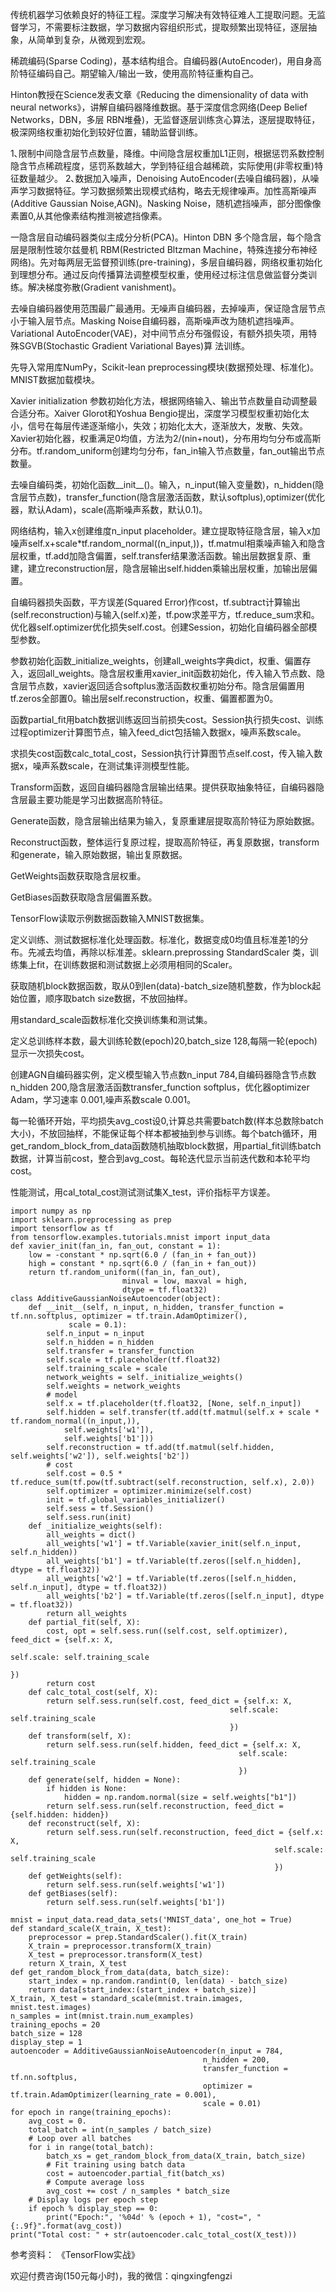 传统机器学习依赖良好的特征工程。深度学习解决有效特征难人工提取问题。无监督学习，不需要标注数据，学习数据内容组织形式，提取频繁出现特征，逐层抽象，从简单到复杂，从微观到宏观。

稀疏编码(Sparse Coding)，基本结构组合。自编码器(AutoEncoder)，用自身高阶特征编码自己。期望输入/输出一致，使用高阶特征重构自己。

Hinton教授在Science发表文章《Reducing the dimensionality of data with neural networks》，讲解自编码器降维数据。基于深度信念网络(Deep Belief Networks，DBN，多层 RBN堆叠)，无监督逐层训练贪心算法，逐层提取特征，极深网络权重初始化到较好位置，辅助监督训练。

1､限制中间隐含层节点数量，降维。中间隐含层权重加L1正则，根据惩罚系数控制隐含节点稀疏程度，惩罚系数越大，学到特征组合越稀疏，实际使用(非零权重)特征数量越少。
2､数据加入噪声，Denoising AutoEncoder(去噪自编码器)，从噪声学习数据特征。学习数据频繁出现模式结构，略去无规律噪声。加性高斯噪声(Additive Gaussian Noise,AGN)。Nasking Noise，随机遮挡噪声，部分图像像素置0,从其他像素结构推测被遮挡像素。

一隐含层自动编码器类似主成分分析(PCA)。Hinton DBN 多个隐含层，每个隐含层是限制性玻尔兹曼机 RBM(Restricted Bltzman Machine，特殊连接分布神经网络)。先对每两层无监督预训练(pre-training)，多层自编码器，网络权重初始化到理想分布。通过反向传播算法调整模型权重，使用经过标注信息做监督分类训练。解决梯度弥散(Gradient vanishment)。

去噪自编码器使用范围最广最通用。无噪声自编码器，去掉噪声，保证隐含层节点小于输入层节点。Masking Noise自编码器，高斯噪声改为随机遮挡噪声。Variational AutoEncoder(VAE)，对中间节点分布强假设，有额外损失项，用特殊SGVB(Stochastic Gradient Variational Bayes)算
法训练。

先导入常用库NumPy，Scikit-lean preprocessing模块(数据预处理、标准化)。MNIST数据加载模块。

Xavier initialization 参数初始化方法，根据网络输入、输出节点数量自动调整最合适分布。Xaiver Glorot和Yoshua Bengio提出，深度学习模型权重初始化太小，信号在每层传递逐渐缩小，失效；初始化太大，逐渐放大，发散、失效。Xavier初始化器，权重满足0均值，方法为2/(nin+nout)，分布用均匀分布或高斯分布。tf.random_uniform创建均匀分布，fan_in输入节点数量，fan_out输出节点数量。

去噪自编码类，初始化函数__init__()。输入，n_input(输入变量数)，n_hidden(隐含层节点数)，transfer_function(隐含层激活函数，默认softplus),optimizer(优化器，默认Adam)，scale(高斯噪声系数，默认0.1)。

网络结构，输入x创建维度n_input placeholder。建立提取特征隐含层，输入x加噪声self.x+scale*tf.random_normal((n_input,))，tf.matmul相乘噪声输入和隐含层权重，tf.add加隐含偏置，self.transfer结果激活函数。输出层数据复原、重建，建立reconstruction层，隐含层输出self.hidden乘输出层权重，加输出层偏置。

自编码器损失函数，平方误差(Squared Error)作cost，tf.subtract计算输出(self.reconstruction)与输入(self.x)差，tf.pow求差平方，tf.reduce_sum求和。优化器self.optimizer优化损失self.cost。创建Session，初始化自编码器全部模型参数。

参数初始化函数_initialize_weights，创建all_weights字典dict，权重、偏置存入，返回all_weights。隐含层权重用xavier_init函数初始化，传入输入节点数、隐含层节点数，xavier返回适合softplus激活函数权重初始分布。隐含层偏置用tf.zeros全部置0。输出层self.reconstruction，权重、偏置都置为0。

函数partial_fit用batch数据训练返回当前损失cost。Session执行损失cost、训练过程optimizer计算图节点，输入feed_dict包括输入数据x，噪声系数scale。

求损失cost函数calc_total_cost，Session执行计算图节点self.cost，传入输入数据x，噪声系数scale，在测试集评测模型性能。

Transform函数，返回自编码器隐含层输出结果。提供获取抽象特征，自编码器隐含层最主要功能是学习出数据高阶特征。

Generate函数，隐含层输出结果为输入，复原重建层提取高阶特征为原始数据。

Reconstruct函数，整体运行复原过程，提取高阶特征，再复原数据，transform和generate，输入原始数据，输出复原数据。

GetWeights函数获取隐含层权重。

GetBiases函数获取隐含层偏置系数。

TensorFlow读取示例数据函数输入MNIST数据集。

定义训练、测试数据标准化处理函数。标准化，数据变成0均值且标准差1的分布。先减去均值，再除以标准差。sklearn.preprossing StandardScaler 类，训练集上fit，在训练数据和测试数据上必须用相同的Scaler。

获取随机block数据函数，取从0到len(data)-batch_size随机整数，作为block起始位置，顺序取batch size数据，不放回抽样。

用standard_scale函数标准化交换训练集和测试集。

定义总训练样本数，最大训练轮数(epoch)20,batch_size 128,每隔一轮(epoch)显示一次损失cost。

创建AGN自编码器实例，定义模型输入节点数n_input 784,自编码器隐含节点数n_hidden 200,隐含层激活函数transfer_function softplus，优化器optimizer Adam，学习速率 0.001,噪声系数scale 0.001。

每一轮循环开始，平均损失avg_cost设0,计算总共需要batch数(样本总数除batch大小)，不放回抽样，不能保证每个样本都被抽到参与训练。每个batch循环，用get_random_block_from_data函数随机抽取block数据，用partial_fit训练batch数据，计算当前cost，整合到avg_cost。每轮迭代显示当前迭代数和本轮平均cost。

性能测试，用cal_total_cost测试测试集X_test，评价指标平方误差。

    import numpy as np
    import sklearn.preprocessing as prep
    import tensorflow as tf
    from tensorflow.examples.tutorials.mnist import input_data
    def xavier_init(fan_in, fan_out, constant = 1):
        low = -constant * np.sqrt(6.0 / (fan_in + fan_out))
        high = constant * np.sqrt(6.0 / (fan_in + fan_out))
        return tf.random_uniform((fan_in, fan_out),
                             minval = low, maxval = high,
                             dtype = tf.float32)
    class AdditiveGaussianNoiseAutoencoder(object):
        def __init__(self, n_input, n_hidden, transfer_function = tf.nn.softplus, optimizer = tf.train.AdamOptimizer(),
                 scale = 0.1):
            self.n_input = n_input
            self.n_hidden = n_hidden
            self.transfer = transfer_function
            self.scale = tf.placeholder(tf.float32)
            self.training_scale = scale
            network_weights = self._initialize_weights()
            self.weights = network_weights
            # model
            self.x = tf.placeholder(tf.float32, [None, self.n_input])
            self.hidden = self.transfer(tf.add(tf.matmul(self.x + scale * tf.random_normal((n_input,)),
                self.weights['w1']),
                self.weights['b1']))
            self.reconstruction = tf.add(tf.matmul(self.hidden, self.weights['w2']), self.weights['b2'])
            # cost
            self.cost = 0.5 * tf.reduce_sum(tf.pow(tf.subtract(self.reconstruction, self.x), 2.0))
            self.optimizer = optimizer.minimize(self.cost)
            init = tf.global_variables_initializer()
            self.sess = tf.Session()
            self.sess.run(init)
        def _initialize_weights(self):
            all_weights = dict()
            all_weights['w1'] = tf.Variable(xavier_init(self.n_input, self.n_hidden))
            all_weights['b1'] = tf.Variable(tf.zeros([self.n_hidden], dtype = tf.float32))
            all_weights['w2'] = tf.Variable(tf.zeros([self.n_hidden, self.n_input], dtype = tf.float32))
            all_weights['b2'] = tf.Variable(tf.zeros([self.n_input], dtype = tf.float32))
            return all_weights
        def partial_fit(self, X):
            cost, opt = self.sess.run((self.cost, self.optimizer), feed_dict = {self.x: X,
                                                                            self.scale: self.training_scale
                                                                            })
            return cost
        def calc_total_cost(self, X):
            return self.sess.run(self.cost, feed_dict = {self.x: X,
                                                     self.scale: self.training_scale
                                                     })
        def transform(self, X):
            return self.sess.run(self.hidden, feed_dict = {self.x: X,
                                                       self.scale: self.training_scale
                                                       })
        def generate(self, hidden = None):
            if hidden is None:
                hidden = np.random.normal(size = self.weights["b1"])
            return self.sess.run(self.reconstruction, feed_dict = {self.hidden: hidden})
        def reconstruct(self, X):
            return self.sess.run(self.reconstruction, feed_dict = {self.x: X,
                                                               self.scale: self.training_scale
                                                               })
        def getWeights(self):
            return self.sess.run(self.weights['w1'])
        def getBiases(self):
            return self.sess.run(self.weights['b1'])
         
    mnist = input_data.read_data_sets('MNIST_data', one_hot = True)
    def standard_scale(X_train, X_test):
        preprocessor = prep.StandardScaler().fit(X_train)
        X_train = preprocessor.transform(X_train)
        X_test = preprocessor.transform(X_test)
        return X_train, X_test
    def get_random_block_from_data(data, batch_size):
        start_index = np.random.randint(0, len(data) - batch_size)
        return data[start_index:(start_index + batch_size)]
    X_train, X_test = standard_scale(mnist.train.images, mnist.test.images)
    n_samples = int(mnist.train.num_examples)
    training_epochs = 20
    batch_size = 128
    display_step = 1
    autoencoder = AdditiveGaussianNoiseAutoencoder(n_input = 784,
                                               n_hidden = 200,
                                               transfer_function = tf.nn.softplus,
                                               optimizer = tf.train.AdamOptimizer(learning_rate = 0.001),
                                               scale = 0.01)
    for epoch in range(training_epochs):
        avg_cost = 0.
        total_batch = int(n_samples / batch_size)
        # Loop over all batches
        for i in range(total_batch):
            batch_xs = get_random_block_from_data(X_train, batch_size)
            # Fit training using batch data
            cost = autoencoder.partial_fit(batch_xs)
            # Compute average loss
            avg_cost += cost / n_samples * batch_size
        # Display logs per epoch step
        if epoch % display_step == 0:
            print("Epoch:", '%04d' % (epoch + 1), "cost=", "{:.9f}".format(avg_cost))
    print("Total cost: " + str(autoencoder.calc_total_cost(X_test)))

参考资料：
《TensorFlow实战》

欢迎付费咨询(150元每小时)，我的微信：qingxingfengzi